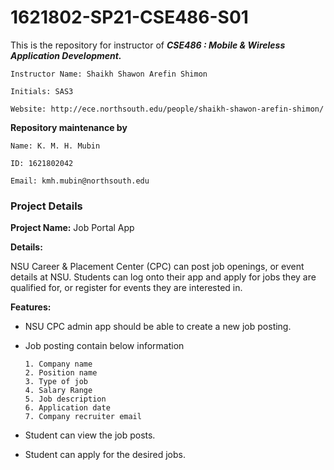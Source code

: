# 1621802-SP21-CSE486-S01
This is the repository for instructor of ***CSE486 : Mobile & Wireless Application Development.***

```
Instructor Name: Shaikh Shawon Arefin Shimon 

Initials: SAS3

Website: http://ece.northsouth.edu/people/shaikh-shawon-arefin-shimon/
```

**Repository maintenance by**

```
Name: K. M. H. Mubin

ID: 1621802042

Email: kmh.mubin@northsouth.edu
```



### Project Details

**Project Name:** Job Portal App

**Details:** 

NSU Career & Placement Center (CPC) can post job openings, or event details at NSU. Students can log onto their app and apply for jobs they are qualified for, or register for events they are interested in. 

**Features:**

* NSU CPC admin app should be able to create a new job posting.

* Job posting contain below information

  ```
  1. Company name
  2. Position name
  3. Type of job
  4. Salary Range
  5. Job description
  6. Application date
  7. Company recruiter email
  ```

  

* Student can view the job posts.

* Student can apply for the desired jobs.

